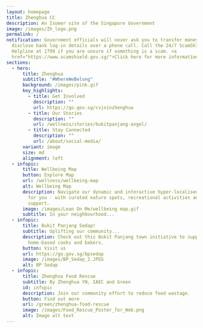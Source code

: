 ```yaml
---
layout: homepage
title: Zhenghua CC
description: An Isomer site of the Singapore Government
image: /images/Zh_logo.png
permalink: /
notification: Government officials will never ask you to transfer money or
  disclose bank log-in details over a phone call. Call the 24/7 ScamShield
  Helpline at 1799 if you are unsure if something is a scam. <a
  href="https://www.scamshield.gov.sg/">Click here for more information</a>.
sections:
  - hero:
      title: Zhenghua
      subtitle: "#WhereWeBelong"
      background: /images/pink.gif
      key_highlights:
        - title: Get Involved
          description: ""
          url: https://go.gov.sg/cvjoinzhenghua
        - title: Our Stories
          description: ""
          url: /wellness/stories/bukitpanjang-angel/
        - title: Stay Connected
          description: ""
          url: /about/social-media/
      variant: image
      size: md
      alignment: left
  - infopic:
      title: Wellbeing Map
      button: Explore Map
      url: /wellness/wellbeing-map
      alt: Wellbeing Map
      description: Navigate our dynamic and interactive hyper-localised map made just
        for you - with curated nature spots, recreational activities and local
        support.
      image: /images/Lean On Me/wellbeing map.gif
      subtitle: In your neighbourhood...
  - infopic:
      title: Bukit Panjang Sedap!
      subtitle: Uplifting our community...
      description: Check out this Bukit Panjang town initiative to support our
        home-based cooks and bakers.
      button: Visit us
      url: https://go.gov.sg/bpsedap
      image: /images/BP_Sedap_2.JPEG
      alt: BP Sedap
  - infopic:
      title: Zhenghua Food Rescue
      subtitle: By Zhenghua YN, IAEC and Green
      id: infopic
      description: Join our community effort to reduce food wastage.
      button: Find out more
      url: /green/zhenghua-food-rescue
      image: /images/Food_Rescue_Poster_for_Web.png
      alt: Image alt text
---
```

